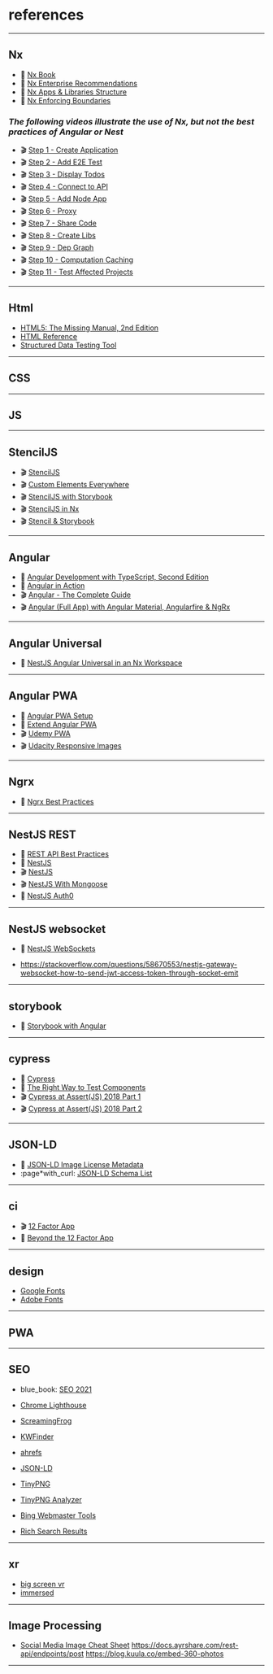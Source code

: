 # references

---

## Nx

- :blue_book: [Nx Book](https://go.nrwl.io/angular-enterprise-monorepo-patterns-new-book)
- :page_with_curl: [Nx Enterprise Recommendations](https://nx.dev/latest/angular/guides/monorepo-nx-enterprise)
- :page_with_curl: [Nx Apps & Libraries Structure](https://medium.com/showpad-engineering/how-to-organize-and-name-applications-and-libraries-in-an-nx-monorepo-for-immediate-team-wide-9876510dbe28)
- :page_with_curl: [Nx Enforcing Boundaries](https://medium.com/showpad-engineering/how-to-programmatically-enforce-boundaries-between-applications-and-libraries-in-an-nx-monorepo-39bf8fbec6ba)

### _The following videos illustrate the use of Nx, but not the best practices of Angular or Nest_

- :clapper: [Step 1 - Create Application](https://nx.dev/latest/angular/tutorial/01-create-application)
- :clapper: [Step 2 - Add E2E Test](https://nx.dev/latest/angular/tutorial/02-add-e2e-test)
- :clapper: [Step 3 - Display Todos](https://nx.dev/latest/angular/tutorial/03-display-todos)
- :clapper: [Step 4 - Connect to API](https://nx.dev/latest/angular/tutorial/04-connect-to-api)
- :clapper: [Step 5 - Add Node App](https://nx.dev/latest/angular/tutorial/05-add-node-app)
- :clapper: [Step 6 - Proxy](https://nx.dev/latest/angular/tutorial/06-proxy)
- :clapper: [Step 7 - Share Code](https://nx.dev/latest/angular/tutorial/07-share-code)
- :clapper: [Step 8 - Create Libs](https://nx.dev/latest/angular/tutorial/08-create-libs)
- :clapper: [Step 9 - Dep Graph](https://nx.dev/latest/angular/tutorial/09-dep-graph)
- :clapper: [Step 10 - Computation Caching](https://nx.dev/latest/angular/tutorial/10-computation-caching)
- :clapper: [Step 11 - Test Affected Projects](https://nx.dev/latest/angular/tutorial/11-test-affected-projects)

---

## Html

- [HTML5: The Missing Manual, 2nd Edition](https://www.oreilly.com/library/view/html5-the-missing/9781449373412/)
- [HTML Reference](https://developer.mozilla.org/en-US/docs/Web/HTML/Element)
- [Structured Data Testing Tool](https://chrome.google.com/webstore/detail/structured-data-testing-t/kfdjeigpgagildmolfanniafmplnplpl?hl=en)

---

## CSS

---

## JS

---

## StencilJS

- :clapper: [StencilJS](https://stenciljs.com/)
- :clapper: [Custom Elements Everywhere](https://custom-elements-everywhere.com/)
- :clapper: [StencilJS with Storybook](https://medium.com/@neza.djukic/storybook-stenciljs-ionic-4-angular-under-one-roof-159cc8dab3a4)
- :clapper: [StencilJS in Nx](https://javascript.plainenglish.io/how-to-use-stencil-web-components-in-react-within-a-nx-monorepo-d6644f6ee858)
- :clapper: [Stencil & Storybook](https://github.com/dutscher/stencil-storybook)

---

## Angular

- :blue_book: [Angular Development with TypeScript, Second Edition](https://www.manning.com/books/angular-development-with-typescript-second-edition)
- :blue_book: [Angular in Action](https://www.manning.com/books/angular-in-action)
- :clapper: [Angular - The Complete Guide](https://www.udemy.com/course/the-complete-guide-to-angular-2)
- :clapper: [Angular (Full App) with Angular Material, Angularfire & NgRx](https://www.udemy.com/course/angular-full-app-with-angular-material-angularfire-ngrx)

---

## Angular Universal

- :page_with_curl: [NestJS Angular Universal in an Nx Workspace](https://samosunaz.hashnode.dev/nestjs-angular-universal-in-an-nx-workspace)

---

## Angular PWA

- :page_with_curl: [Angular PWA Setup](https://www.youtube.com/watch?v=5YtNQJQu31Y)
- :page_with_curl: [Extend Angular PWA](https://medium.com/@smarth55/extending-the-angular-cli-service-worker-44bfc205894c)
- :clapper: [Udemy PWA](https://www.udemy.com/course/progressive-web-app-pwa-the-complete-guide)
- :clapper: [Udacity Responsive Images](https://classroom.udacity.com/courses/ud882)

---

## Ngrx

- :page_with_curl: [Ngrx Best Practices](https://wesleygrimes.com/angular/2018/05/30/ngrx-best-practices-for-enterprise-angular-applications)

---

## NestJS REST

- :page_with_curl: [REST API Best Practices](https://www.vinaysahni.com/best-practices-for-a-pragmatic-restful-api)
- :page_with_curl: [NestJS](https://docs.nestjs.com/)
- :clapper: [NestJS](https://academind.com/tutorials/nestjs-introduction/)
- :clapper: [NestJS With Mongoose](https://www.youtube.com/watch?v=ulfU5vY6I78)
- :page_with_curl: [NestJS Auth0](https://auth0.com/blog/developing-a-secure-api-with-nestjs-adding-role-based-access-control/)

---

## NestJS websocket

- :page_with_curl: [NestJS WebSockets](https://www.joshmorony.com/creating-a-simple-live-chat-server-with-nestjs-websockets/)

- https://stackoverflow.com/questions/58670553/nestjs-gateway-websocket-how-to-send-jwt-access-token-through-socket-emit

---

## storybook

- :page_with_curl: [Storybook with Angular](https://storybook.js.org/tutorials/intro-to-storybook/angular/en/get-started/)

---

## cypress

- :page_with_curl: [Cypress](https://docs.cypress.io/guides/overview/why-cypress)
- :page_with_curl: [The Right Way to Test Components](https://www.freecodecamp.org/news/the-right-way-to-test-react-components-548a4736ab22/)
- :clapper: [Cypress at Assert(JS) 2018 Part 1](https://youtu.be/5XQOK0v_YRE)
- :clapper: [Cypress at Assert(JS) 2018 Part 2](https://youtu.be/5FnalKRjpZk)

---

## JSON-LD

- :page_with_curl: [JSON-LD Image License Metadata](https://developers.google.com/search/docs/data-types/image-license-metadata)
- :page*with_curl: [JSON-LD Schema List](https://docs.google.com/spreadsheets/d/1Ed6RmI01rx4UdW40ciWgz2oS_Kx37*-sPi7sba_jC3w/edit#gid=0)

---

## ci

- :clapper: [12 Factor App](https://12factor.net/)
- :blue_book: [Beyond the 12 Factor App](https://tanzu.vmware.com/content/blog/beyond-the-twelve-factor-app)

---

## design

- [Google Fonts](https://fonts.google.com/)
- [Adobe Fonts](https://fonts.adobe.com/)

---

## PWA

---

## SEO

- blue_book: [SEO 2021](https://www.amazon.com/SEO-2019-optimization-marketing-strategies-ebook/dp/B00NH0XZR0)
- [Chrome Lighthouse](https://developers.google.com/web/tools/lighthouse)

- [ScreamingFrog](https://www.screamingfrog.co.uk/seo-spider/)
- [KWFinder](https://app.kwfinder.com/)
- [ahrefs](https://ahrefs.com/)
- [JSON-LD](https://github.com/json-ld/json-ld.org)
- [TinyPNG](https://tinypng.com/)
- [TinyPNG Analyzer](https://tinypng.com/analyzer)
- [Bing Webmaster Tools](https://www.bing.com/webmasters/help/home-05a5a164)
- [Rich Search Results](https://search.google.com/test/rich-results)

---

## xr

- [big screen vr](https://www.bigscreenvr.com/)
- [immersed](https://immersedvr.com/)

---

## Image Processing

- [Social Media Image Cheat Sheet](https://www.mainstreethost.com/blog/social-media-image-size-cheat-sheet/)
  https://docs.ayrshare.com/rest-api/endpoints/post
  https://blog.kuula.co/embed-360-photos

---
